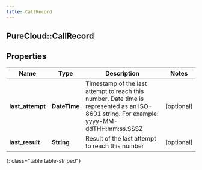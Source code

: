 ```yaml
---
title: CallRecord
---
```

## PureCloud::CallRecord

## Properties

|Name | Type | Description | Notes|
|------------ | ------------- | ------------- | -------------|
| **last_attempt** | **DateTime** | Timestamp of the last attempt to reach this number. Date time is represented as an ISO-8601 string. For example: yyyy-MM-ddTHH:mm:ss.SSSZ | [optional] |
| **last_result** | **String** | Result of the last attempt to reach this number | [optional] |
{: class="table table-striped"}


